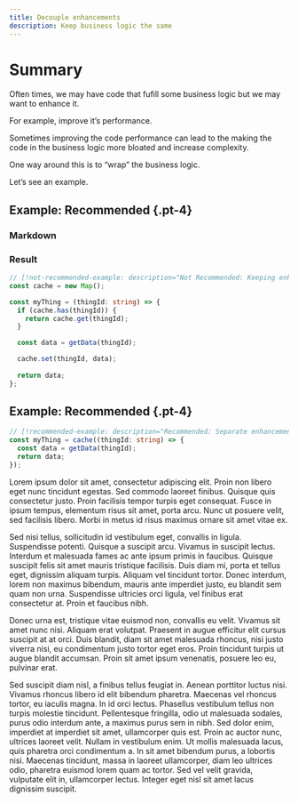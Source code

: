 ```yaml
---
title: Decouple enhancements 
description: Keep business logic the same 
---
```


# Summary 


Often times, we may have code that fufill some business logic but we may want to enhance it.

For example, improve it’s performance.

Sometimes improving the code performance can lead to the making the code in the business logic more bloated and increase complexity.

One way around this is to “wrap” the business logic.

Let’s see an example.

## Example: Recommended {.pt-4}

### Markdown

### Result 

```ts settings:code:hide-clipboard
// [!not-recommended-example: description="Not Recommended: Keeping enhancements and business logic together"]
const cache = new Map();

const myThing = (thingId: string) => {
  if (cache.has(thingId)) {
    return cache.get(thingId);
  }

  const data = getData(thingId);

  cache.set(thingId, data);
  
  return data;
};
```

## Example: Recommended {.pt-4}

```ts settings:code:hide-clipboard settings:code:creator-mode
// [!recommended-example: description="Recommended: Separate enhancement andyour business logic"]
const myThing = cache((thingId: string) => {
  const data = getData(thingId);
  return data;
});
```

Lorem ipsum dolor sit amet, consectetur adipiscing elit. Proin non libero eget nunc tincidunt egestas. Sed commodo laoreet finibus. Quisque quis consectetur justo. Proin facilisis tempor turpis eget consequat. Fusce in ipsum tempus, elementum risus sit amet, porta arcu. Nunc ut posuere velit, sed facilisis libero. Morbi in metus id risus maximus ornare sit amet vitae ex.

Sed nisi tellus, sollicitudin id vestibulum eget, convallis in ligula. Suspendisse potenti. Quisque a suscipit arcu. Vivamus in suscipit lectus. Interdum et malesuada fames ac ante ipsum primis in faucibus. Quisque suscipit felis sit amet mauris tristique facilisis. Duis diam mi, porta et tellus eget, dignissim aliquam turpis. Aliquam vel tincidunt tortor. Donec interdum, lorem non maximus bibendum, mauris ante imperdiet justo, eu blandit sem quam non urna. Suspendisse ultricies orci ligula, vel finibus erat consectetur at. Proin et faucibus nibh.

Donec urna est, tristique vitae euismod non, convallis eu velit. Vivamus sit amet nunc nisi. Aliquam erat volutpat. Praesent in augue efficitur elit cursus suscipit at at orci. Duis blandit, diam sit amet malesuada rhoncus, nisi justo viverra nisi, eu condimentum justo tortor eget eros. Proin tincidunt turpis ut augue blandit accumsan. Proin sit amet ipsum venenatis, posuere leo eu, pulvinar erat.

Sed suscipit diam nisl, a finibus tellus feugiat in. Aenean porttitor luctus nisi. Vivamus rhoncus libero id elit bibendum pharetra. Maecenas vel rhoncus tortor, eu iaculis magna. In id orci lectus. Phasellus vestibulum tellus non turpis molestie tincidunt. Pellentesque fringilla, odio ut malesuada sodales, purus odio interdum ante, a maximus purus sem in nibh. Sed dolor enim, imperdiet at imperdiet sit amet, ullamcorper quis est. Proin ac auctor nunc, ultrices laoreet velit. Nullam in vestibulum enim. Ut mollis malesuada lacus, quis pharetra orci condimentum a. In sit amet bibendum purus, a lobortis nisi. Maecenas tincidunt, massa in laoreet ullamcorper, diam leo ultrices odio, pharetra euismod lorem quam ac tortor. Sed vel velit gravida, vulputate elit in, ullamcorper lectus. Integer eget nisl sit amet lacus dignissim suscipit.


